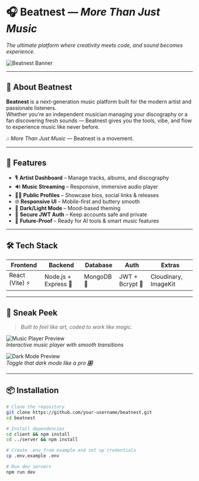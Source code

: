 # 🎧 Beatnest — *More Than Just Music*  
*The ultimate platform where creativity meets code, and sound becomes experience.*

![Beatnest Banner](https://ik.imagekit.io/shqdrack/beatnest-banner.png)

---

## 🚀 About Beatnest

**Beatnest** is a next-generation music platform built for the modern artist and passionate listeners.  
Whether you're an independent musician managing your discography or a fan discovering fresh sounds — Beatnest gives you the tools, vibe, and flow to experience music like never before.  

🎶 *More Than Just Music* — Beatnest is a movement.

---

## 🌟 Features

- 🎙️ **Artist Dashboard** – Manage tracks, albums, and discography  
- 🔊 **Music Streaming** – Responsive, immersive audio player  
- 🧑‍🎤 **Public Profiles** – Showcase bios, social links & releases  
- 🌐 **Responsive UI** – Mobile-first and buttery smooth  
- 🎨 **Dark/Light Mode** – Mood-based theming  
- 🔐 **Secure JWT Auth** – Keep accounts safe and private  
- 🧠 **Future-Proof** – Ready for AI tools & smart music features

---

## 🛠️ Tech Stack

| Frontend | Backend | Database | Auth | Extras |
|----------|---------|----------|------|--------|
| React (Vite) ⚡ | Node.js + Express 🧠 | MongoDB 🍃 | JWT + Bcrypt 🔐 | Cloudinary, ImageKit |

---

## 📸 Sneak Peek

> _Built to feel like art, coded to work like magic._

![Music Player Preview](https://media.giphy.com/media/3o7abB06u9bNzA8lu8/giphy.gif)  
*Interactive music player with smooth transitions*

![Dark Mode Preview](https://media.giphy.com/media/U3qYN8S0j3bpK/giphy.gif)  
*Toggle that dark mode like a pro 🎛️*

---

## 📦 Installation

```bash
# Clone the repository
git clone https://github.com/your-username/beatnest.git
cd beatnest

# Install dependencies
cd client && npm install
cd ../server && npm install

# Create .env from example and set up credentials
cp .env.example .env

# Run dev servers
npm run dev
